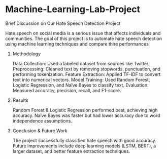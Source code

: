 # Machine-Learning-Lab-Project 

Brief Discussion on Our Hate Speech Detection Project

Hate speech on social media is a serious issue that affects individuals and communities. The goal of this project is to automate hate speech detection using machine learning techniques and compare thire performances
1. Methodology

    Data Collection: Used a labeled dataset from sources like Twitter.
    Preprocessing: Cleaned text by removing stopwords, punctuation, and performing tokenization.
    Feature Extraction: Applied TF-IDF to convert text into numerical vectors.
    Model Training: Used Random Forest, Logistic Regression, and Naïve Bayes to classify text.
    Evaluation: Measured accuracy, precision, recall, and F1-score.

2. Results

    Random Forest & Logistic Regression performed best, achieving high accuracy.
    Naïve Bayes was faster but had lower accuracy due to word independence assumptions.

3. Conclusion & Future Work

    The project successfully classified hate speech with good accuracy.
    Future improvements include deep learning models (LSTM, BERT), a larger dataset, and better feature extraction techniques.
